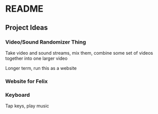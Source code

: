 # README

## Project Ideas

### Video/Sound Randomizer Thing
Take video and sound streams, mix them, combine some set of videos together into one larger video

Longer term, run this as a website

### Website for Felix

### Keyboard
Tap keys, play music
